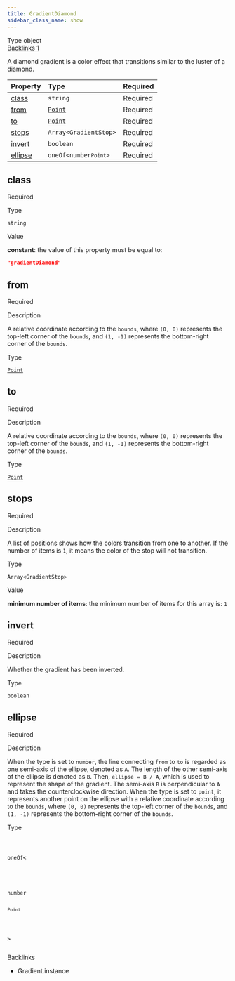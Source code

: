 ```yaml
---
title: GradientDiamond
sidebar_class_name: show
---
```


<div className="section-badges">

<div class="badge type">
        <span class="label">Type</span>
        <span class="value">object</span>
      </div>

<a href="#backlinks" class="badge backlinks">
          <span class="label">Backlinks</span>
          <span class="value">1</span>
        </a>

</div>

A diamond gradient is a color effect that transitions similar to the luster of a diamond.

<div className="property-preview">

<div className="property-table">

| Property            | Type                                                                                                                                          | Required                                            |
| :------------------ | :-------------------------------------------------------------------------------------------------------------------------------------------- | :-------------------------------------------------- |
| [class](#class)     | `string`                                                                                                                                      | <span className="property-required">Required</span> |
| [from](#from)       | [`Point`](/specs/vectorgraphics/point)                                                                                                        | <span className="property-required">Required</span> |
| [to](#to)           | [`Point`](/specs/vectorgraphics/point)                                                                                                        | <span className="property-required">Required</span> |
| [stops](#stops)     | <code>Array&lt;<Link to="/specs/vectorgraphics/gradient-stop">GradientStop</Link>&gt;</code>                                                  | <span className="property-required">Required</span> |
| [invert](#invert)   | `boolean`                                                                                                                                     | <span className="property-required">Required</span> |
| [ellipse](#ellipse) | <code className="type-merged">oneOf&lt;<span className="type-merged-types">number<Link to="point"><code>Point</code></Link></span>&gt;</code> | <span className="property-required">Required</span> |

</div>

</div>

<div className="property">

<div className="property-heading">

## class

<span className="property-required">Required</span>

</div>

<div className="property-item">

Type

`string`

</div>

<div className="property-item">

Value

<div className="value-description">

**constant**: the value of this property must be equal to:

```json
"gradientDiamond"
```

</div>

</div>

</div>

<div className="property">

<div className="property-heading">

## from

<span className="property-required">Required</span>

</div>

<div className="property-item">

Description

A relative coordinate according to the `bounds`, where `(0, 0)` represents the top-left corner of the `bounds`, and `(1, -1)` represents the bottom-right corner of the `bounds`.

</div>

<div className="property-item">

Type

[`Point`](/specs/vectorgraphics/point)

</div>

</div>

<div className="property">

<div className="property-heading">

## to

<span className="property-required">Required</span>

</div>

<div className="property-item">

Description

A relative coordinate according to the `bounds`, where `(0, 0)` represents the top-left corner of the `bounds`, and `(1, -1)` represents the bottom-right corner of the `bounds`.

</div>

<div className="property-item">

Type

[`Point`](/specs/vectorgraphics/point)

</div>

</div>

<div className="property">

<div className="property-heading">

## stops

<span className="property-required">Required</span>

</div>

<div className="property-item">

Description

A list of positions shows how the colors transition from one to another.
If the number of items is `1`, it means the color of the stop will not transition.

</div>

<div className="property-item">

Type

<code>Array&lt;<Link to="/specs/vectorgraphics/gradient-stop">GradientStop</Link>&gt;</code>

</div>

<div className="property-item">

Value

<div className="value-description">

**minimum number of items**: the minimum number of items for this array is: `1`

</div>

</div>

</div>

<div className="property">

<div className="property-heading">

## invert

<span className="property-required">Required</span>

</div>

<div className="property-item">

Description

Whether the gradient has been inverted.

</div>

<div className="property-item">

Type

`boolean`

</div>

</div>

<div className="property">

<div className="property-heading">

## ellipse

<span className="property-required">Required</span>

</div>

<div className="property-item">

Description

When the type is set to `number`, the line connecting `from` to `to` is regarded as one semi-axis of the ellipse, denoted as `A`. The length of the other semi-axis of the ellipse is denoted as `B`. Then, `ellipse = B / A`, which is used to represent the shape of the gradient. The semi-axis `B` is perpendicular to `A` and takes the counterclockwise direction.
When the type is set to `point`, it represents another point on the ellipse with a relative coordinate according to the `bounds`, where `(0, 0)` represents the top-left corner of the `bounds`, and `(1, -1)` represents the bottom-right corner of the `bounds`.

</div>

<div className="property-item">

Type

<code className="type-merged">

oneOf&lt;

<span className="type-merged-types">

number

<Link to="point"><code>Point</code></Link>

</span>

&gt;

</code>

</div>

</div>

<div id="backlinks" className="section-backlinks">

<div className="backlinks-title">Backlinks</div>

<ul className="backlinks-list">

<li className="backlink">
      <Link to='/specs/vectorgraphics/gradient#instance'>Gradient.instance</Link>
      </li>

</ul>

</div>
